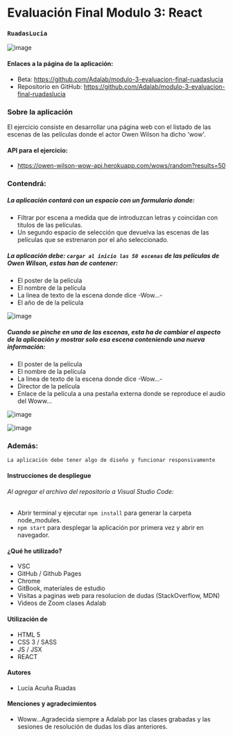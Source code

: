 # Evaluación Final Modulo 3: React

### `RuadasLucia`

![image](https://user-images.githubusercontent.com/94449849/167250964-b8cd9af1-a978-4526-b976-94b484b5c86e.png)

#### Enlaces a la página de la aplicación:

- Beta: https://github.com/Adalab/modulo-3-evaluacion-final-ruadaslucia
- Repositorio en GitHub: https://github.com/Adalab/modulo-3-evaluacion-final-ruadaslucia

### Sobre la aplicación

El ejercicio consiste en desarrollar una página web con el listado de las escenas de las películas donde el
actor Owen Wilson ha dicho 'wow'.

#### API para el ejercicio:

- https://owen-wilson-wow-api.herokuapp.com/wows/random?results=50

### Contendrá:

##### La aplicación contará con un espacio con un formulario donde:

- Filtrar por escena a medida que de introduzcan letras y coincidan con titulos de las películas.
- Un segundo espacio de selección que devuelva las escenas de las películas que se estrenaron por el año seleccionado.

##### La aplicación debe: `cargar al inicio las 50 escenas` de las películas de Owen Wilson, estas han de contener:

- El poster de la película
- El nombre de la película
- La linea de texto de la escena donde dice -Wow...-
- El año de de la película

![image](https://user-images.githubusercontent.com/94449849/167251287-289259a3-66ec-49d5-aebe-faa76fa1f855.png)

##### Cuando se pinche en una de las escenas, esta ha de cambiar el aspecto de la aplicación y mostrar solo esa escena conteniendo una nueva información:

- El poster de la película
- El nombre de la película
- La linea de texto de la escena donde dice -Wow...-
- Director de la película
- Enlace de la película a una pestaña externa donde se reproduce el audio del Woww...

![image](https://user-images.githubusercontent.com/94449849/167251331-dcd49138-8d0b-4720-a482-c5d130c8c015.png)

![image](https://user-images.githubusercontent.com/94449849/167251433-c066d55c-c7bd-4d8c-b487-a95706ff9551.png)

### Además:

`La aplicación debe tener algo de diseño y funcionar responsivamente`

#### Instrucciones de despliegue

###### Al agregar el archivo del repositorio a Visual Studio Code:

- Abrir terminal y ejecutar `npm install` para generar la carpeta node_modules.
- `npm start` para desplegar la aplicación por primera vez y abrir en navegador.

#### ¿Qué he utilizado?

- VSC
- GitHub / Github Pages
- Chrome
- GitBook, materiales de estudio
- Visitas a paginas web para resolucion de dudas (StackOverflow, MDN)
- Videos de Zoom clases Adalab

#### Utilización de

- HTML 5
- CSS 3 / SASS
- JS / JSX
- REACT

#### Autores

- Lucía Acuña Ruadas

#### Menciones y agradecimientos

- Woww...Agradecida siempre a Adalab por las clases grabadas y las sesiones de resolución de dudas los días anteriores.
